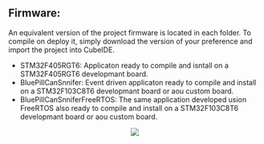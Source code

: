## Firmware:

An equivalent version of the project firmware is located in each folder. To compile on deploy it, simply download the version of your preference and import the project into CubeIDE.

- STM32F405RGT6:  Applicaton ready to compile and isntall on a STM32F405RGT6 developmant board.
- BluePillCanSnnifer:  Event driven applicaton ready to compile and install on a STM32F103C8T6 developmant board or aou custom board.
- BluePillCanSnniferFreeRTOS: The same application developed usion FreeRTOS also ready to compile and install on a STM32F103C8T6 developmant board or aou custom board.


<p align="center">
  <img  src="https://github.com/JorgeMaker/CanSnniferTool/blob/main/docs/microcontrollerPinoutConfig.png?raw=true">
</p>



